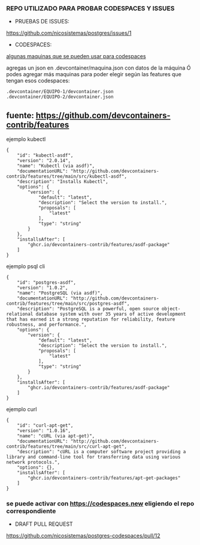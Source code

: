 ### REPO UTILIZADO PARA PROBAR CODESPACES Y ISSUES


* PRUEBAS DE ISSUES:

https://github.com/nicosistemas/postgres/issues/1


* CODESPACES:

[algunas maquinas que se pueden usar para codespaces](https://containers.dev/features)

agregas un json en .devcontainer/maquina.json con datos de la máquina Ó podes agregar más maquinas para poder elegir según las features que tengan esos codespaces:

```
.devcontainer/EQUIPO-1/devcontainer.json
.devcontainer/EQUIPO-2/devcontainer.json
```

fuente: https://github.com/devcontainers-contrib/features
---
 ejemplo kubectl

``` console
{
    "id": "kubectl-asdf",
    "version": "2.0.14",
    "name": "Kubectl (via asdf)",
    "documentationURL": "http://github.com/devcontainers-contrib/features/tree/main/src/kubectl-asdf",
    "description": "Installs Kubectl",
    "options": {
        "version": {
            "default": "latest",
            "description": "Select the version to install.",
            "proposals": [
                "latest"
            ],
            "type": "string"
        }
    },
    "installsAfter": [
        "ghcr.io/devcontainers-contrib/features/asdf-package"
    ]
}
```

 ejemplo psql cli

``` console
{
    "id": "postgres-asdf",
    "version": "1.0.2",
    "name": "PostgreSQL (via asdf)",
    "documentationURL": "http://github.com/devcontainers-contrib/features/tree/main/src/postgres-asdf",
    "description": "PostgreSQL is a powerful, open source object-relational database system with over 35 years of active development that has earned it a strong reputation for reliability, feature robustness, and performance.",
    "options": {
        "version": {
            "default": "latest",
            "description": "Select the version to install.",
            "proposals": [
                "latest"
            ],
            "type": "string"
        }
    },
    "installsAfter": [
        "ghcr.io/devcontainers-contrib/features/asdf-package"
    ]
}
```

 ejemplo curl

``` console
{
    "id": "curl-apt-get",
    "version": "1.0.16",
    "name": "cURL (via apt-get)",
    "documentationURL": "http://github.com/devcontainers-contrib/features/tree/main/src/curl-apt-get",
    "description": "cURL is a computer software project providing a library and command-line tool for transferring data using various network protocols.",
    "options": {},
    "installsAfter": [
        "ghcr.io/devcontainers-contrib/features/apt-get-packages"
    ]
}
```


### se puede activar con https://codespaces.new eligiendo el repo correspondiente

* DRAFT PULL REQUEST

https://github.com/nicosistemas/postgres-codespaces/pull/12
